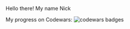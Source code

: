 <p style: align center>
  Hello there!
  My name Nick
</p>

My progress on Codewars:
<img src="https://www.codewars.com/users/WhiteKit/badges/large" alt="codewars badges">
